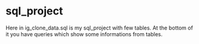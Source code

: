 # sql_project
Here in ig_clone_data.sql is my sql_project with few tables. At the bottom of it you have queries which show some informations from tables.


